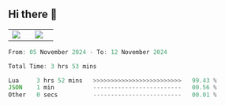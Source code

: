 ## Hi there 👋

<p align="center">
  <table align="center">
  <tr border="none">
  <td width="35%" align="center">
    <img  align="center"  src="http://github-profile-summary-cards.vercel.app/api/cards/stats?username=ricepunk&theme=github_dark" />
  </td>
    
  <td width="65%" align="center">
    <img  align="center"  src="http://github-profile-summary-cards.vercel.app/api/cards/profile-details?username=ricepunk&theme=github_dark" />
  </td>
  </tr>
  </table>
</p>

<!--START_SECTION:waka-->

```typescript
From: 05 November 2024 - To: 12 November 2024

Total Time: 3 hrs 53 mins

Lua     3 hrs 52 mins   >>>>>>>>>>>>>>>>>>>>>>>>>   99.43 %
JSON    1 min           -------------------------   00.56 %
Other   0 secs          -------------------------   00.01 %
```

<!--END_SECTION:waka-->
